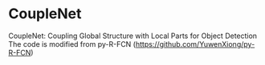 # CoupleNet
CoupleNet: Coupling Global Structure with Local Parts for Object Detection
The code is modified from py-R-FCN (https://github.com/YuwenXiong/py-R-FCN)
